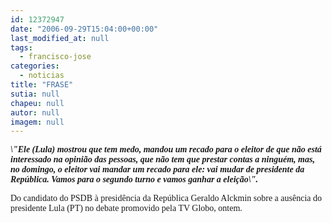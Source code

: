 ```yaml
---
id: 12372947
date: "2006-09-29T15:04:00+00:00"
last_modified_at: null
tags:
  - francisco-jose
categories:
  - noticias
title: "FRASE"
sutia: null
chapeu: null
autor: null
imagem: null
---
```

<p><P><EM><STRONG><FONT face=Verdana>\"Ele (Lula) mostrou que tem medo, mandou um recado para o eleitor de que não está interessado na opinião das pessoas, que não tem que prestar contas a ninguém, mas, no domingo, o eleitor vai mandar um recado para ele: vai mudar de presidente da República. Vamos para o segundo turno e vamos ganhar a eleição\".</FONT></STRONG></EM></P></p>
<p><P><FONT face=Verdana>Do candidato do PSDB à&nbsp;presidência da República Geraldo Alckmin sobre a ausência do presidente Lula (PT) no debate promovido pela TV Globo, ontem. </FONT></P> </p>
